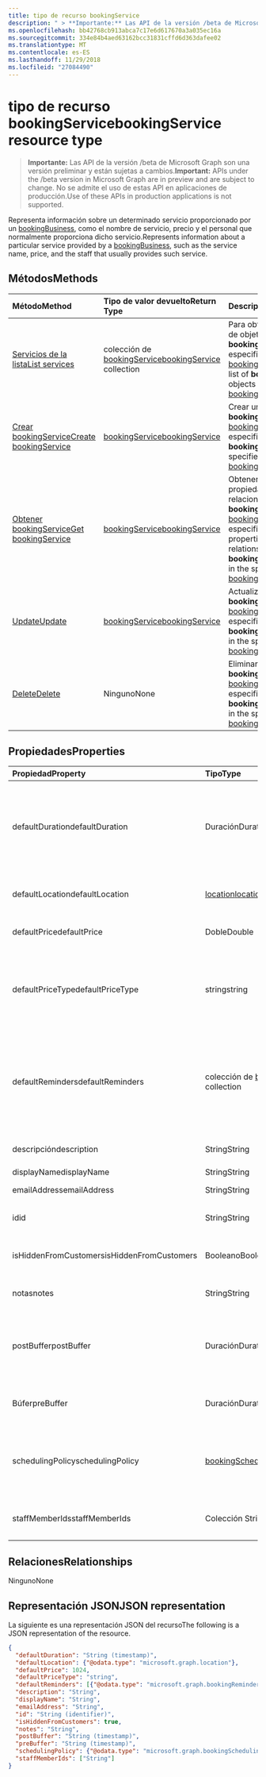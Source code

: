 ```yaml
---
title: tipo de recurso bookingService
description: " > **Importante:** Las API de la versión /beta de Microsoft Graph son una versión preliminar y están sujetas a cambios. No se admite el uso de estas API en aplicaciones de producción."
ms.openlocfilehash: bb42768cb913abca7c17e6d617670a3a035ec16a
ms.sourcegitcommit: 334e84b4aed63162bcc31831cffd6d363dafee02
ms.translationtype: MT
ms.contentlocale: es-ES
ms.lasthandoff: 11/29/2018
ms.locfileid: "27084490"
---
```

# <a name="bookingservice-resource-type"></a><span data-ttu-id="4d15c-104">tipo de recurso bookingService</span><span class="sxs-lookup"><span data-stu-id="4d15c-104">bookingService resource type</span></span>

 > <span data-ttu-id="4d15c-105">**Importante:** Las API de la versión /beta de Microsoft Graph son una versión preliminar y están sujetas a cambios.</span><span class="sxs-lookup"><span data-stu-id="4d15c-105">**Important:** APIs under the /beta version in Microsoft Graph are in preview and are subject to change.</span></span> <span data-ttu-id="4d15c-106">No se admite el uso de estas API en aplicaciones de producción.</span><span class="sxs-lookup"><span data-stu-id="4d15c-106">Use of these APIs in production applications is not supported.</span></span>
 
<span data-ttu-id="4d15c-107">Representa información sobre un determinado servicio proporcionado por un [bookingBusiness](bookingbusiness.md), como el nombre de servicio, precio y el personal que normalmente proporciona dicho servicio.</span><span class="sxs-lookup"><span data-stu-id="4d15c-107">Represents information about a particular service provided by a [bookingBusiness](bookingbusiness.md), such as the service name, price, and the staff that usually provides such service.</span></span>

## <a name="methods"></a><span data-ttu-id="4d15c-108">Métodos</span><span class="sxs-lookup"><span data-stu-id="4d15c-108">Methods</span></span>

| <span data-ttu-id="4d15c-109">Método</span><span class="sxs-lookup"><span data-stu-id="4d15c-109">Method</span></span>           | <span data-ttu-id="4d15c-110">Tipo de valor devuelto</span><span class="sxs-lookup"><span data-stu-id="4d15c-110">Return Type</span></span>    |<span data-ttu-id="4d15c-111">Descripción</span><span class="sxs-lookup"><span data-stu-id="4d15c-111">Description</span></span>|
|:---------------|:--------|:----------|
|[<span data-ttu-id="4d15c-112">Servicios de la lista</span><span class="sxs-lookup"><span data-stu-id="4d15c-112">List services</span></span>](../api/bookingbusiness-list-services.md) | <span data-ttu-id="4d15c-113">colección de [bookingService](bookingservice.md)</span><span class="sxs-lookup"><span data-stu-id="4d15c-113">[bookingService](bookingservice.md) collection</span></span> | <span data-ttu-id="4d15c-114">Para obtener una lista de objetos de **bookingService** en el especificado [bookingbusiness](../resources/bookingbusiness.md).</span><span class="sxs-lookup"><span data-stu-id="4d15c-114">Get a list of **bookingService** objects in the specified [bookingbusiness](../resources/bookingbusiness.md).</span></span>|
|[<span data-ttu-id="4d15c-115">Crear bookingService</span><span class="sxs-lookup"><span data-stu-id="4d15c-115">Create bookingService</span></span>](../api/bookingbusiness-post-services.md) | [<span data-ttu-id="4d15c-116">bookingService</span><span class="sxs-lookup"><span data-stu-id="4d15c-116">bookingService</span></span>](bookingservice.md) | <span data-ttu-id="4d15c-117">Crear un **bookingService** para el [bookingbusiness](../resources/bookingbusiness.md)de especificado.</span><span class="sxs-lookup"><span data-stu-id="4d15c-117">Create a **bookingService** for the specified [bookingbusiness](../resources/bookingbusiness.md).</span></span> |
|[<span data-ttu-id="4d15c-118">Obtener bookingService</span><span class="sxs-lookup"><span data-stu-id="4d15c-118">Get bookingService</span></span>](../api/bookingservice-get.md) | [<span data-ttu-id="4d15c-119">bookingService</span><span class="sxs-lookup"><span data-stu-id="4d15c-119">bookingService</span></span>](bookingservice.md) |<span data-ttu-id="4d15c-120">Obtener las propiedades y relaciones de un objeto **bookingService** en la [bookingbusiness](../resources/bookingbusiness.md)de especificado.</span><span class="sxs-lookup"><span data-stu-id="4d15c-120">Get the properties and relationships of a **bookingService** object in the specified [bookingbusiness](../resources/bookingbusiness.md).</span></span>|
|[<span data-ttu-id="4d15c-121">Update</span><span class="sxs-lookup"><span data-stu-id="4d15c-121">Update</span></span>](../api/bookingservice-update.md) | [<span data-ttu-id="4d15c-122">bookingService</span><span class="sxs-lookup"><span data-stu-id="4d15c-122">bookingService</span></span>](bookingservice.md)    |<span data-ttu-id="4d15c-123">Actualizar un objeto **bookingService** en la [bookingbusiness](../resources/bookingbusiness.md)de especificado.</span><span class="sxs-lookup"><span data-stu-id="4d15c-123">Update a **bookingService** object in the specified [bookingbusiness](../resources/bookingbusiness.md).</span></span> |
|[<span data-ttu-id="4d15c-124">Delete</span><span class="sxs-lookup"><span data-stu-id="4d15c-124">Delete</span></span>](../api/bookingservice-delete.md) | <span data-ttu-id="4d15c-125">Ninguno</span><span class="sxs-lookup"><span data-stu-id="4d15c-125">None</span></span> |<span data-ttu-id="4d15c-126">Eliminar un objeto **bookingService** en la [bookingbusiness](../resources/bookingbusiness.md)de especificado.</span><span class="sxs-lookup"><span data-stu-id="4d15c-126">Delete a **bookingService** object in the specified [bookingbusiness](../resources/bookingbusiness.md).</span></span> |

## <a name="properties"></a><span data-ttu-id="4d15c-127">Propiedades</span><span class="sxs-lookup"><span data-stu-id="4d15c-127">Properties</span></span>
| <span data-ttu-id="4d15c-128">Propiedad</span><span class="sxs-lookup"><span data-stu-id="4d15c-128">Property</span></span>     | <span data-ttu-id="4d15c-129">Tipo</span><span class="sxs-lookup"><span data-stu-id="4d15c-129">Type</span></span>   |<span data-ttu-id="4d15c-130">Descripción</span><span class="sxs-lookup"><span data-stu-id="4d15c-130">Description</span></span>|
|:---------------|:--------|:----------|
|<span data-ttu-id="4d15c-131">defaultDuration</span><span class="sxs-lookup"><span data-stu-id="4d15c-131">defaultDuration</span></span>|<span data-ttu-id="4d15c-132">Duración</span><span class="sxs-lookup"><span data-stu-id="4d15c-132">Duration</span></span>|<span data-ttu-id="4d15c-133">La longitud predeterminada del servicio, representado en número de días, horas, minutos y segundos.</span><span class="sxs-lookup"><span data-stu-id="4d15c-133">The default length of the service, represented in numbers of days, hours, minutes, and seconds.</span></span> <span data-ttu-id="4d15c-134">Por ejemplo, P11D23H59M59.999999999999S.</span><span class="sxs-lookup"><span data-stu-id="4d15c-134">For example, P11D23H59M59.999999999999S.</span></span> |
|<span data-ttu-id="4d15c-135">defaultLocation</span><span class="sxs-lookup"><span data-stu-id="4d15c-135">defaultLocation</span></span>|[<span data-ttu-id="4d15c-136">location</span><span class="sxs-lookup"><span data-stu-id="4d15c-136">location</span></span>](location.md)|<span data-ttu-id="4d15c-137">La ubicación física de forma predeterminada para el servicio.</span><span class="sxs-lookup"><span data-stu-id="4d15c-137">The default physical location for the service.</span></span>|
|<span data-ttu-id="4d15c-138">defaultPrice</span><span class="sxs-lookup"><span data-stu-id="4d15c-138">defaultPrice</span></span>|<span data-ttu-id="4d15c-139">Doble</span><span class="sxs-lookup"><span data-stu-id="4d15c-139">Double</span></span>|<span data-ttu-id="4d15c-140">El precio monetarios predeterminado para el servicio.</span><span class="sxs-lookup"><span data-stu-id="4d15c-140">The default monetary price for the service.</span></span>|
|<span data-ttu-id="4d15c-141">defaultPriceType</span><span class="sxs-lookup"><span data-stu-id="4d15c-141">defaultPriceType</span></span>|<span data-ttu-id="4d15c-142">string</span><span class="sxs-lookup"><span data-stu-id="4d15c-142">string</span></span>|<span data-ttu-id="4d15c-143">Se carga el modo predeterminado en el servicio.</span><span class="sxs-lookup"><span data-stu-id="4d15c-143">The default way the service is charged.</span></span> <span data-ttu-id="4d15c-144">Los valores posibles son: `undefined`, `fixedPrice`, `startingAt`, `hourly`, `free`, `priceVaries`, `callUs` y `notSet`.</span><span class="sxs-lookup"><span data-stu-id="4d15c-144">Possible values are: `undefined`, `fixedPrice`, `startingAt`, `hourly`, `free`, `priceVaries`, `callUs`, `notSet`.</span></span>|
|<span data-ttu-id="4d15c-145">defaultReminders</span><span class="sxs-lookup"><span data-stu-id="4d15c-145">defaultReminders</span></span>|<span data-ttu-id="4d15c-146">colección de [bookingReminder](bookingreminder.md)</span><span class="sxs-lookup"><span data-stu-id="4d15c-146">[bookingReminder](bookingreminder.md) collection</span></span>|<span data-ttu-id="4d15c-147">Establece el valor predeterminado de avisos para una cita de este servicio.</span><span class="sxs-lookup"><span data-stu-id="4d15c-147">The default set of reminders for an appointment of this service.</span></span> <span data-ttu-id="4d15c-148">El valor de esta propiedad está disponible sólo cuando se lee este **bookingService** por su identificador.</span><span class="sxs-lookup"><span data-stu-id="4d15c-148">The value of this property is available only when reading this **bookingService** by its ID.</span></span>|
|<span data-ttu-id="4d15c-149">descripción</span><span class="sxs-lookup"><span data-stu-id="4d15c-149">description</span></span>|<span data-ttu-id="4d15c-150">String</span><span class="sxs-lookup"><span data-stu-id="4d15c-150">String</span></span>|<span data-ttu-id="4d15c-151">Una descripción de texto para el servicio.</span><span class="sxs-lookup"><span data-stu-id="4d15c-151">A text description for the service.</span></span>|
|<span data-ttu-id="4d15c-152">displayName</span><span class="sxs-lookup"><span data-stu-id="4d15c-152">displayName</span></span>|<span data-ttu-id="4d15c-153">String</span><span class="sxs-lookup"><span data-stu-id="4d15c-153">String</span></span>|<span data-ttu-id="4d15c-154">Un nombre de servicio.</span><span class="sxs-lookup"><span data-stu-id="4d15c-154">A service name.</span></span>|
|<span data-ttu-id="4d15c-155">emailAddress</span><span class="sxs-lookup"><span data-stu-id="4d15c-155">emailAddress</span></span>|<span data-ttu-id="4d15c-156">String</span><span class="sxs-lookup"><span data-stu-id="4d15c-156">String</span></span>|<span data-ttu-id="4d15c-157">Una dirección de correo electrónico</span><span class="sxs-lookup"><span data-stu-id="4d15c-157">An email address</span></span>|
|<span data-ttu-id="4d15c-158">id</span><span class="sxs-lookup"><span data-stu-id="4d15c-158">id</span></span>|<span data-ttu-id="4d15c-159">String</span><span class="sxs-lookup"><span data-stu-id="4d15c-159">String</span></span>|<span data-ttu-id="4d15c-160">El identificador de ese servicio, en un formato GUID.</span><span class="sxs-lookup"><span data-stu-id="4d15c-160">The ID of that service, in a GUID format.</span></span> <span data-ttu-id="4d15c-161">Solo lectura.</span><span class="sxs-lookup"><span data-stu-id="4d15c-161">Read-only.</span></span>|
|<span data-ttu-id="4d15c-162">isHiddenFromCustomers</span><span class="sxs-lookup"><span data-stu-id="4d15c-162">isHiddenFromCustomers</span></span>|<span data-ttu-id="4d15c-163">Booleano</span><span class="sxs-lookup"><span data-stu-id="4d15c-163">Boolean</span></span>|<span data-ttu-id="4d15c-164">True significa que este servicio no está disponible para los clientes de reserva.</span><span class="sxs-lookup"><span data-stu-id="4d15c-164">True means this service is not available to customers for booking.</span></span>|
|<span data-ttu-id="4d15c-165">notas</span><span class="sxs-lookup"><span data-stu-id="4d15c-165">notes</span></span>|<span data-ttu-id="4d15c-166">String</span><span class="sxs-lookup"><span data-stu-id="4d15c-166">String</span></span>|<span data-ttu-id="4d15c-167">Obtener información adicional acerca de este servicio.</span><span class="sxs-lookup"><span data-stu-id="4d15c-167">Additional information about this service.</span></span>|
|<span data-ttu-id="4d15c-168">postBuffer</span><span class="sxs-lookup"><span data-stu-id="4d15c-168">postBuffer</span></span>|<span data-ttu-id="4d15c-169">Duración</span><span class="sxs-lookup"><span data-stu-id="4d15c-169">Duration</span></span>|<span data-ttu-id="4d15c-170">Finaliza el tiempo de búfer después de una cita para este servicio y antes de la siguiente cita del cliente se puede reservar.</span><span class="sxs-lookup"><span data-stu-id="4d15c-170">The time to buffer after an appointment for this service ends, and before the next customer appointment can be booked.</span></span>|
|<span data-ttu-id="4d15c-171">Búfer</span><span class="sxs-lookup"><span data-stu-id="4d15c-171">preBuffer</span></span>|<span data-ttu-id="4d15c-172">Duración</span><span class="sxs-lookup"><span data-stu-id="4d15c-172">Duration</span></span>|<span data-ttu-id="4d15c-173">El tiempo para poder iniciar una cita para este servicio de búfer.</span><span class="sxs-lookup"><span data-stu-id="4d15c-173">The time to buffer before an appointment for this service can start.</span></span>|
|<span data-ttu-id="4d15c-174">schedulingPolicy</span><span class="sxs-lookup"><span data-stu-id="4d15c-174">schedulingPolicy</span></span>|[<span data-ttu-id="4d15c-175">bookingSchedulingPolicy</span><span class="sxs-lookup"><span data-stu-id="4d15c-175">bookingSchedulingPolicy</span></span>](bookingschedulingpolicy.md)|<span data-ttu-id="4d15c-176">El conjunto de directivas que determinan cómo deben crearse y administrarse citas para este tipo de servicio.</span><span class="sxs-lookup"><span data-stu-id="4d15c-176">The set of policies that determine how appointments for this type of service should be created and managed.</span></span>|
|<span data-ttu-id="4d15c-177">staffMemberIds</span><span class="sxs-lookup"><span data-stu-id="4d15c-177">staffMemberIds</span></span>|<span data-ttu-id="4d15c-178">Colección String</span><span class="sxs-lookup"><span data-stu-id="4d15c-178">String collection</span></span>|<span data-ttu-id="4d15c-179">Representa los [miembros del personal](bookingstaffmember.md) que proporcionar este servicio.</span><span class="sxs-lookup"><span data-stu-id="4d15c-179">Represents those [staff members](bookingstaffmember.md) who provide this service.</span></span> |

## <a name="relationships"></a><span data-ttu-id="4d15c-180">Relaciones</span><span class="sxs-lookup"><span data-stu-id="4d15c-180">Relationships</span></span>
<span data-ttu-id="4d15c-181">Ninguno</span><span class="sxs-lookup"><span data-stu-id="4d15c-181">None</span></span>


## <a name="json-representation"></a><span data-ttu-id="4d15c-182">Representación JSON</span><span class="sxs-lookup"><span data-stu-id="4d15c-182">JSON representation</span></span>

<span data-ttu-id="4d15c-183">La siguiente es una representación JSON del recurso</span><span class="sxs-lookup"><span data-stu-id="4d15c-183">The following is a JSON representation of the resource.</span></span>

<!-- {
  "blockType": "resource",
  "optionalProperties": [

  ],
  "@odata.type": "microsoft.graph.bookingService"
}-->

```json
{
  "defaultDuration": "String (timestamp)",
  "defaultLocation": {"@odata.type": "microsoft.graph.location"},
  "defaultPrice": 1024,
  "defaultPriceType": "string",
  "defaultReminders": [{"@odata.type": "microsoft.graph.bookingReminder"}],
  "description": "String",
  "displayName": "String",
  "emailAddress": "String",
  "id": "String (identifier)",
  "isHiddenFromCustomers": true,
  "notes": "String",
  "postBuffer": "String (timestamp)",
  "preBuffer": "String (timestamp)",
  "schedulingPolicy": {"@odata.type": "microsoft.graph.bookingSchedulingPolicy"},
  "staffMemberIds": ["String"]
}

```

<!-- uuid: 8fcb5dbc-d5aa-4681-8e31-b001d5168d79
2015-10-25 14:57:30 UTC -->
<!-- {
  "type": "#page.annotation",
  "description": "bookingService resource",
  "keywords": "",
  "section": "documentation",
  "tocPath": ""
}-->
